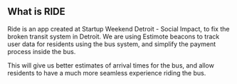 ## What is RIDE

Ride is an app created at Startup Weekend Detroit - Social Impact, to fix the broken transit system in Detroit. We are using Estimote beacons to track user data for residents using the bus system, and simplify the payment process inside the bus.

This will give us better estimates of arrival times for the bus, and allow residents to have a much more seamless experience riding the bus.
